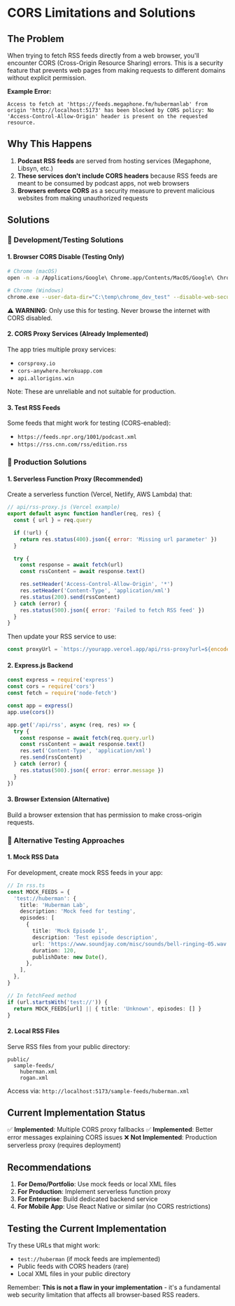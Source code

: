 # CORS Limitations and Solutions

## The Problem

When trying to fetch RSS feeds directly from a web browser, you'll encounter CORS (Cross-Origin Resource Sharing) errors. This is a security feature that prevents web pages from making requests to different domains without explicit permission.

**Example Error:**

```
Access to fetch at 'https://feeds.megaphone.fm/hubermanlab' from origin 'http://localhost:5173' has been blocked by CORS policy: No 'Access-Control-Allow-Origin' header is present on the requested resource.
```

## Why This Happens

1. **Podcast RSS feeds** are served from hosting services (Megaphone, Libsyn, etc.)
2. **These services don't include CORS headers** because RSS feeds are meant to be consumed by podcast apps, not web browsers
3. **Browsers enforce CORS** as a security measure to prevent malicious websites from making unauthorized requests

## Solutions

### 🔧 Development/Testing Solutions

#### 1. **Browser CORS Disable** (Testing Only)

```bash
# Chrome (macOS)
open -n -a /Applications/Google\ Chrome.app/Contents/MacOS/Google\ Chrome --args --user-data-dir="/tmp/chrome_dev_test" --disable-web-security --disable-features=VizDisplayCompositor

# Chrome (Windows)
chrome.exe --user-data-dir="C:\temp\chrome_dev_test" --disable-web-security --disable-features=VizDisplayCompositor
```

⚠️ **WARNING**: Only use this for testing. Never browse the internet with CORS disabled.

#### 2. **CORS Proxy Services** (Already Implemented)

The app tries multiple proxy services:

- `corsproxy.io`
- `cors-anywhere.herokuapp.com`
- `api.allorigins.win`

Note: These are unreliable and not suitable for production.

#### 3. **Test RSS Feeds**

Some feeds that might work for testing (CORS-enabled):

- `https://feeds.npr.org/1001/podcast.xml`
- `https://rss.cnn.com/rss/edition.rss`

### 🚀 Production Solutions

#### 1. **Serverless Function Proxy** (Recommended)

Create a serverless function (Vercel, Netlify, AWS Lambda) that:

```javascript
// api/rss-proxy.js (Vercel example)
export default async function handler(req, res) {
  const { url } = req.query

  if (!url) {
    return res.status(400).json({ error: 'Missing url parameter' })
  }

  try {
    const response = await fetch(url)
    const rssContent = await response.text()

    res.setHeader('Access-Control-Allow-Origin', '*')
    res.setHeader('Content-Type', 'application/xml')
    res.status(200).send(rssContent)
  } catch (error) {
    res.status(500).json({ error: 'Failed to fetch RSS feed' })
  }
}
```

Then update your RSS service to use:

```typescript
const proxyUrl = `https://yourapp.vercel.app/api/rss-proxy?url=${encodeURIComponent(url)}`
```

#### 2. **Express.js Backend**

```javascript
const express = require('express')
const cors = require('cors')
const fetch = require('node-fetch')

const app = express()
app.use(cors())

app.get('/api/rss', async (req, res) => {
  try {
    const response = await fetch(req.query.url)
    const rssContent = await response.text()
    res.set('Content-Type', 'application/xml')
    res.send(rssContent)
  } catch (error) {
    res.status(500).json({ error: error.message })
  }
})
```

#### 3. **Browser Extension** (Alternative)

Build a browser extension that has permission to make cross-origin requests.

### 🧪 Alternative Testing Approaches

#### 1. **Mock RSS Data**

For development, create mock RSS feeds in your app:

```typescript
// In rss.ts
const MOCK_FEEDS = {
  'test://huberman': {
    title: 'Huberman Lab',
    description: 'Mock feed for testing',
    episodes: [
      {
        title: 'Mock Episode 1',
        description: 'Test episode description',
        url: 'https://www.soundjay.com/misc/sounds/bell-ringing-05.wav',
        duration: 120,
        publishDate: new Date(),
      },
    ],
  },
}

// In fetchFeed method
if (url.startsWith('test://')) {
  return MOCK_FEEDS[url] || { title: 'Unknown', episodes: [] }
}
```

#### 2. **Local RSS Files**

Serve RSS files from your public directory:

```
public/
  sample-feeds/
    huberman.xml
    rogan.xml
```

Access via: `http://localhost:5173/sample-feeds/huberman.xml`

## Current Implementation Status

✅ **Implemented**: Multiple CORS proxy fallbacks
✅ **Implemented**: Better error messages explaining CORS issues
❌ **Not Implemented**: Production serverless proxy (requires deployment)

## Recommendations

1. **For Demo/Portfolio**: Use mock feeds or local XML files
2. **For Production**: Implement serverless function proxy
3. **For Enterprise**: Build dedicated backend service
4. **For Mobile App**: Use React Native or similar (no CORS restrictions)

## Testing the Current Implementation

Try these URLs that might work:

- `test://huberman` (if mock feeds are implemented)
- Public feeds with CORS headers (rare)
- Local XML files in your public directory

Remember: **This is not a flaw in your implementation** - it's a fundamental web security limitation that affects all browser-based RSS readers.
